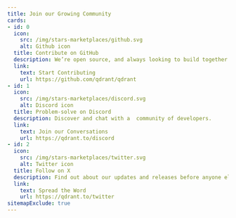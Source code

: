 ```yaml
---
title: Join our Growing Community
cards:
- id: 0
  icon:
    src: /img/stars-marketplaces/github.svg
    alt: Github icon
  title: Contribute on GitHub
  description: We’re open source, and always looking to build together.
  link:
    text: Start Contributing
    url: https://github.com/qdrant/qdrant
- id: 1
  icon:
    src: /img/stars-marketplaces/discord.svg
    alt: Discord icon
  title: Problem-solve on Discord
  description: Discover and chat with a  community of developers.
  link:
    text: Join our Conversations
    url: https://qdrant.to/discord
- id: 2
  icon:
    src: /img/stars-marketplaces/twitter.svg
    alt: Twitter icon
  title: Follow on X
  description: Find out about our updates and releases before anyone else.
  link:
    text: Spread the Word
    url: https://qdrant.to/twitter
sitemapExclude: true
---
```


